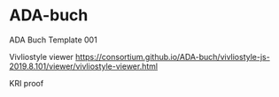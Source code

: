 # ADA-buch

ADA Buch Template 001

Vivliostyle viewer https://consortium.github.io/ADA-buch/vivliostyle-js-2019.8.101/viewer/vivliostyle-viewer.html

KRI proof 
